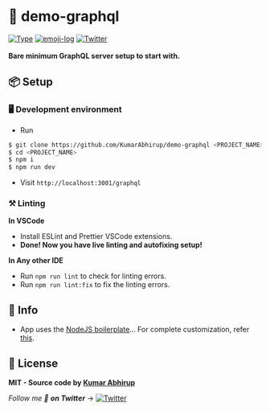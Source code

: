 # 🥘 demo-graphql
[![Type](https://img.shields.io/badge/type-boilerplate-yellow.svg?style=flat-square)](https://github.com/KumarAbhirup/nodejs-boilerplate)
[![emoji-log](https://cdn.rawgit.com/ahmadawais/stuff/ca97874/emoji-log/flat.svg)](https://github.com/ahmadawais/Emoji-Log/)
[![Twitter](https://img.shields.io/twitter/follow/kumar_abhirup.svg?style=social&label=@kumar_abhirup)](https://twitter.com/kumar_abhirup/)
<br />
<br />
**Bare minimum GraphQL server setup to start with.**

## 📦 Setup
###  🖥️ Development environment
- Run
```bash
$ git clone https://github.com/KumarAbhirup/demo-graphql <PROJECT_NAME>
$ cd <PROJECT_NAME>
$ npm i
$ npm run dev
```
- Visit `http://localhost:3001/graphql`

### ⚒️ Linting
**In VSCode**
- Install ESLint and Prettier VSCode extensions.
- **Done! Now you have live linting and autofixing setup!**

**In Any other IDE**
- Run `npm run lint` to check for linting errors.
- Run `npm run lint:fix` to fix the linting errors.

## 🦄 Info
- App uses the [NodeJS boilerplate](https://github.com/KumarAbhirup/nodejs-boilerplate)... For complete customization, refer [this](https://github.com/KumarAbhirup/nodejs-boilerplate).

## 📝 License
**MIT - Source code by [Kumar Abhirup](https://kumar.now.sh)**

_Follow me 👋 **on Twitter**_ →   [![Twitter](https://img.shields.io/twitter/follow/kumar_abhirup.svg?style=social&label=@kumar_abhirup)](https://twitter.com/kumar_abhirup/)
